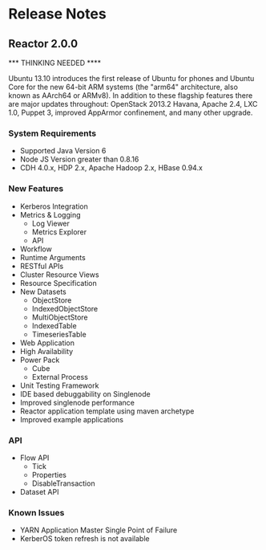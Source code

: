 Release Notes
==============

## Reactor 2.0.0

*** THINKING NEEDED ****

Ubuntu 13.10 introduces the first release of Ubuntu for phones and Ubuntu Core for the new 64-bit 
ARM systems (the "arm64" architecture, also known as AArch64 or ARMv8). In addition to these flagship 
features there are major updates throughout: OpenStack 2013.2 Havana, Apache 2.4, LXC 1.0, Puppet 3, 
improved AppArmor confinement, and many other upgrade.


### System Requirements
  * Supported Java Version 6
  * Node JS Version greater than 0.8.16
  * CDH 4.0.x, HDP 2.x, Apache Hadoop 2.x, HBase 0.94.x

### New Features
  * Kerberos Integration
  * Metrics & Logging
    * Log Viewer
    * Metrics Explorer
    * API
  * Workflow
  * Runtime Arguments
  * RESTful APIs
  * Cluster Resource Views
  * Resource Specification
  * New Datasets
    * ObjectStore
    * IndexedObjectStore
    * MultiObjectStore
    * IndexedTable
    * TimeseriesTable
  * Web Application
  * High Availability
  * Power Pack
    * Cube
    * External Process
  * Unit Testing Framework
  * IDE based debuggability on Singlenode
  * Improved singlenode performance
  * Reactor application template using maven archetype
  * Improved example applications
   
### API
  * Flow API
    * Tick
    * Properties
    * DisableTransaction
  * Dataset API

### Known Issues
   * YARN Application Master Single Point of Failure
   * KerberOS token refresh is not available
